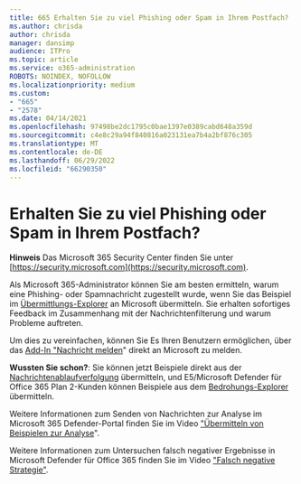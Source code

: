 ```yaml
---
title: 665 Erhalten Sie zu viel Phishing oder Spam in Ihrem Postfach?
ms.author: chrisda
author: chrisda
manager: dansimp
audience: ITPro
ms.topic: article
ms.service: o365-administration
ROBOTS: NOINDEX, NOFOLLOW
ms.localizationpriority: medium
ms.custom:
- "665"
- "2578"
ms.date: 04/14/2021
ms.openlocfilehash: 97498be2dc1795c0bae1397e0389cabd648a359d
ms.sourcegitcommit: c4e8c29a94f840816a023131ea7b4a2bf876c305
ms.translationtype: MT
ms.contentlocale: de-DE
ms.lasthandoff: 06/29/2022
ms.locfileid: "66290350"
---
```

# <a name="are-you-receiving-too-much-phish-or-spam-in-your-mailbox"></a>Erhalten Sie zu viel Phishing oder Spam in Ihrem Postfach?

**Hinweis** Das Microsoft 365 Security Center finden Sie unter [https://security.microsoft.com](https://security.microsoft.com).

Als Microsoft 365-Administrator können Sie am besten ermitteln, warum eine Phishing- oder Spamnachricht zugestellt wurde, wenn Sie das Beispiel im [Übermittlungs-Explorer](https://security.microsoft.com/reportsubmission) an Microsoft übermitteln. Sie erhalten sofortiges Feedback im Zusammenhang mit der Nachrichtenfilterung und warum Probleme auftreten.

Um dies zu vereinfachen, können Sie Es Ihren Benutzern ermöglichen, über das [Add-In "Nachricht melden](https://appsource.microsoft.com/product/office/WA104381180?src=office&tab=Overview)" direkt an Microsoft zu melden.

**Wussten Sie schon?**: Sie können jetzt Beispiele direkt aus der [Nachrichtenablaufverfolgung](https://security.microsoft.com/messagetrace) übermitteln, und E5/Microsoft Defender für Office 365 Plan 2-Kunden können Beispiele aus dem [Bedrohungs-Explorer](https://docs.microsoft.com/microsoft-365/security/office-365-security/threat-explorer) übermitteln.

Weitere Informationen zum Senden von Nachrichten zur Analyse im Microsoft 365 Defender-Portal finden Sie im Video ["Übermitteln von Beispielen zur Analyse](https://go.microsoft.com/fwlink/?linkid=2166435)".

Weitere Informationen zum Untersuchen falsch negativer Ergebnisse in Microsoft Defender für Office 365 finden Sie im Video ["Falsch negative Strategie"](https://go.microsoft.com/fwlink/?linkid=2166434).

